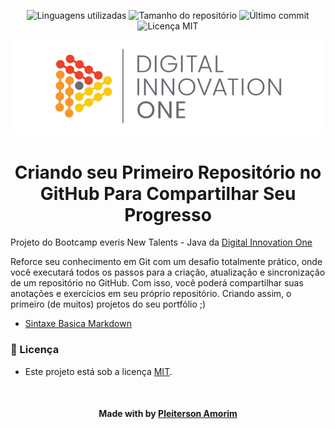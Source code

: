 <!-- Badges session -->
<p align="center">
  <!-- languages -->
  <img src="https://img.shields.io/github/languages/count/pleiterson/repo-github-everis-java?style=social" alt="Linguagens utilizadas">
  <!-- repo size -->
  <img src="https://img.shields.io/github/repo-size/Pleiterson/repo-github-everis-java?style=social" alt="Tamanho do repositório">
  <!-- last commit -->
  <img src="https://img.shields.io/github/last-commit/Pleiterson/repo-github-everis-java?style=social" alt="Último commit">
  <!-- licence MIT -->
  <img src="https://img.shields.io/github/license/Pleiterson/repo-github-everis-java?style=social" alt="Licença MIT">
</p>

<!--Banner session-->
<p align="center">
  <img src="./assets/banner.png" alt="DIO" title="Digital Innovation One">
</p>

<!--About session-->
<h1 align="center">Criando seu Primeiro Repositório no GitHub Para Compartilhar Seu Progresso</h1>

Projeto do Bootcamp everis New Talents - Java da [Digital Innovation One](https://digitalinnovation.one/)

Reforce seu conhecimento em Git com um desafio totalmente prático, onde você executará todos os passos para a criação, atualização e sincronização de um repositório no GitHub. Com isso, você poderá compartilhar suas anotações e exercícios em seu próprio repositório. Criando assim, o primeiro (de muitos) projetos do seu portfólio ;)

- [Sintaxe Basica Markdown](https://www.markdownguide.org/basic-syntax/)


<!--License session-->
<h3>📝 Licença</h3>

- Este projeto está sob a licença [MIT](./LICENSE).

<!--Bottom session-->
<br><h4 align=center>Made with by <a target="_blank" href="https://pleiterson.vercel.app" >Pleiterson Amorim</a></h4>
